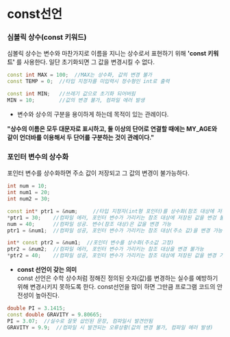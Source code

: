 const선언
===
### 심볼릭 상수(const 키워드)
심볼릭 상수는 변수와 마찬가지로 이름을 지니는 상수로서 표현하기 위해 **'const 키워드'** 를 사용한다.	일단 초기화되면 그 값을 변경시킬 수 없다.
```cpp
const int MAX = 100;  //MAX는 상수화, 값의 변경 불가
const TEMP = 0;  //타입 지정자를 미입력시 정수형인 int로 출력

const int MIN;   //쓰레기 값으로 초기화 되어버림
MIN = 10;        //값의 변경 불가, 컴파일 에러 발생
```
* 변수와 상수의 구분을 용이하게 하는데 목적이 있는 관례이다.

**"상수의 이름은 모두 대문자로 표시하고, 둘 이상의 단어로 연결할 때에는 MY_AGE와 같이 언더바를 이용해서 두 단어를 구분하는 것이 관례이다."**

### 포인터 변수의 상수화
포인터 변수를 상수화하면 주소 값이 저장되고 그 값의 변경이 불가능하다.

```cpp
int num = 10;
int num1 = 20;
int num2 = 30;

const int* ptr1 = &num;		//타입 지정자(int형 포인터)를 상수화(참조 대상에 저장된 값 고정)
*ptr1 = 30;    //컴파일 에러, 포인터 변수가 가리키는 참조 대상에 저장된 값을 변겅 불가능
num = 40;      //컴파일 성공. 변수(참조 대상)은 값을 변경 가능
ptr1 = &num1;  //컴파일 성공, 포인터 변수가 가리키는 참조 대상(주소 값)을 변경 가능

int* const ptr2 = &num1;  //포인터 변수를 상수화(주소값 고정)
ptr2 = &num2;  //컴파일 에러, 포인터 변수가 가리키는 참조 대상을 변경 불가능
*ptr2 = 40;    //컴파일 성공, 포인터 변수가 가리키는 참조 대상에 저장된 값을 변경 가능
```
 
* **const 선언이 갖는 의미**<br/>
const 선언은 수학 상수처럼 정해진 정의된 숫자(값)를 변경하는 실수를 예방하기 위해 변경시키지 못하도록 한다. const선언을 많이 하면 그만큼 프로그램 코드의 안전성이 높아진다.

```cpp
double PI = 3.1415;
const double GRAVITY = 9.80665;
PI = 3.07;	//실수로 잘못 삽인된 문장, 컴파일시 발견안됨
GRAVITY = 9.9;	//컴파일 시 발견되는 오류상황(값의 변경 불가, 컴파일 에러 발생)
```

